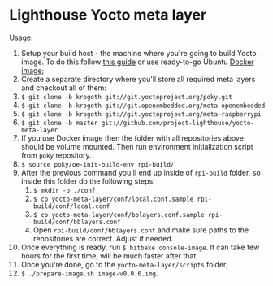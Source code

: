 # Lighthouse Yocto meta layer

Usage:

1. Setup your build host - the machine where you're going to build Yocto image. To do this follow [this guide](http://www.yoctoproject.org/docs/2.2/mega-manual/mega-manual.html) or use ready-to-go Ubuntu [Docker image](https://hub.docker.com/r/azasypkin/lighthouse/);
2. Create a separate directory where you'll store all required meta layers and checkout all of them:
  1. `$ git clone -b krogoth git://git.yoctoproject.org/poky.git`
  2. `$ git clone -b krogoth git://git.openembedded.org/meta-openembedded`
  3. `$ git clone -b krogoth git://git.yoctoproject.org/meta-raspberrypi`
  4. `$ git clone -b master git://github.com/project-lighthouse/yocto-meta-layer`
3. If you use Docker image then the folder with all repositories above should be volume mounted. Then run environment initialization script from `poky` repository.
4. `$ source poky/oe-init-build-env rpi-build/`
5. After the previous command you'll end up inside of `rpi-build` folder, so inside this folder do the following steps:
    1. `$ mkdir -p ./conf`
    2. `$ cp yocto-meta-layer/conf/local.conf.sample rpi-build/conf/local.conf`
    3. `$ cp yocto-meta-layer/conf/bblayers.conf.sample rpi-build/conf/bblayers.conf`
    4. Open `rpi-build/conf/bblayers.conf` and make sure paths to the repositories are correct. Adjust if needed.
6. Once everything is ready, run `$ bitbake console-image`. It can take few hours for the first time, will be much faster after that.
7. Once you're done, go to the `yocto-meta-layer/scripts` folder;
8. `$ ./prepare-image.sh image-v0.0.6.img`.